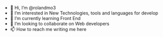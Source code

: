 - 👋 Hi, I’m @rolandmo3
- 👀 I’m interested in New Technologies, tools and languages for develop
- 🌱 I’m currently learning Front End
- 💞️ I’m looking to collaborate on Web developers
- 📫 How to reach me writing me here

<!---
rolandmo3/rolandmo3 is a ✨ special ✨ repository because its `README.md` (this file) appears on your GitHub profile.
You can click the Preview link to take a look at your changes.
--->
